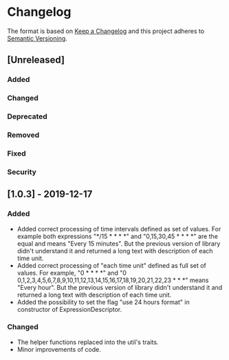 # Changelog
The format is based on [Keep a Changelog](http://keepachangelog.com/en/1.0.0/)
and this project adheres to [Semantic Versioning](http://semver.org/spec/v2.0.0.html).

## [Unreleased]
### Added
### Changed
### Deprecated
### Removed
### Fixed
### Security


## [1.0.3] - 2019-12-17
### Added
- Added correct processing of time intervals defined as set of values. For example both expressions "*/15 * * * *" and "0,15,30,45 * * * *" are the equal and means "Every 15 minutes". But the previous version of library didn't understand it and returned a long text with description of each time unit.
- Added correct processing of "each time unit" defined as full set of values. For example, "0 * * * *" and "0 0,1,2,3,4,5,6,7,8,9,10,11,12,13,14,15,16,17,18,19,20,21,22,23 * * *" means "Every hour". But the previous version of library didn't understand it and returned a long text with description of each time unit.
- Added the possibility to set the flag "use 24 hours format" in constructor of ExpressionDescriptor.
### Changed
- The helper functions replaced into the util's traits.
- Minor improvements of code.
